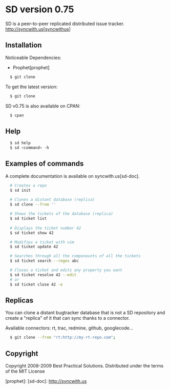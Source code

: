# SD version 0.75

SD is a peer-to-peer replicated distributed issue tracker.
http://syncwith.us[syncwithus]

## Installation

Noticeable Dependencies:

* Prophet[prophet]
~~~ sh
  $ git clone   
~~~ 

To get the latest version:
~~~ sh
  $ git clone   
~~~ 

SD v0.75 is also available on CPAN:
~~~ sh
  $ cpan 
~~~ 

## Help

~~~ sh
  $ sd help 
  $ sd <command> -h
~~~ 

## Examples of commands

A complete documentation is available on syncwith.us[sd-doc].

~~~ sh
  # Creates a repo
  $ sd init
 
  # Clones a distant database (replica)
  $ sd clone --from ''

  # Shows the tickets of the database (replica)
  $ sd ticket list
 
  # Displays the ticket number 42
  $ sd ticket show 42

  # Modifies a ticket with vim
  $ sd ticket update 42

  # Searches through all the componounts of all the tickets
  $ sd ticket search --regex abc

  # Closes a ticket and edits any property you want
  $ sd ticket resolve 42 --edit
  # or
  $ sd ticket close 42 -e

~~~ 

## Replicas

You can clone a distant bugtracker database that is not a SD repository
and create a "replica" of it that can sync thanks to a connector.

Available connectors: rt, trac, redmine, github, googlecode...

~~~ sh
  $ git clone --from "rt:http://my-rt-repo.com"; 
~~~ 

## Copyright

Copyright 2008-2009 Best Practical Solutions. 
Distributed under the terms of the MIT License



[syncwithus]: http://syncwith.us
[prophet]:
[sd-doc]: http://syncwith.us
